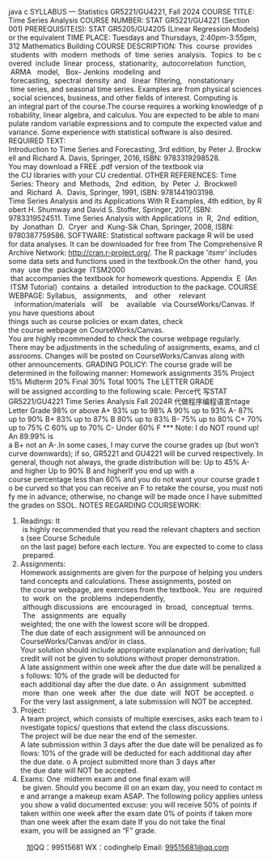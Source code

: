 java c
SYLLABUS — Statistics GR5221/GU4221, Fall 2024 
COURSE TITLE: Time Series Analysis
COURSE NUMBER: STAT GR5221/GU4221 (Section 001)
PREREQUISITE(S): STAT GR5205/GU4205 (Linear Regression Models) or the equivalent
TIME  PLACE: Tuesdays and Thursdays, 2:40pm-3:55pm, 312 Mathematics Building
COURSE DESCRIPTION: This  course  provides  students  with  modern  methods  of  time  series  analysis.  Topics  to  be covered  include  linear  process,  stationarity,  autocorrelation  function,  ARMA   model,   Box- Jenkins  modeling  and  forecasting,  spectral  density  and   linear  filtering,   nonstationary  time series, and seasonal time series. Examples are from physical sciences, social sciences, business, and other fields of interest. Computing is an integral part of the course.The course requires a working knowledge of probability, linear algebra, and calculus. You are expected to be able to manipulate random variable expressions and to compute the expected value and variance. Some experience with statistical software is also desired.
REQUIRED TEXT: 
Introduction to Time Series and Forecasting, 3rd edition, by Peter J. Brockwell and Richard A. Davis, Springer, 2016, ISBN: 9783319298528.
You may download a FREE .pdf version of the textbook via the CU libraries with your CU credential.
OTHER REFERENCES: 
Time  Series: Theory  and  Methods,  2nd  edition,  by  Peter  J.  Brockwell  and  Richard  A.  Davis, Springer, 1991, ISBN: 9781441903198.
Time Series Analysis and its Applications With R Examples, 4th edition, by Robert H. Shumway and David S. Stoffer, Springer, 2017, ISBN: 9783319524511.
Time Series Analysis with Applications  in  R,  2nd  edition,  by  Jonathan  D.  Cryer  and  Kung-Sik Chan, Springer, 2008, ISBN: 9780387759586.
SOFTWARE: 
Statistical software package R will be used for data analyses. It can be downloaded for free from The Comprehensive R Archive Network: http://cran.r-project.org/.
The R package 'itsmr' includes some data sets and functions used in the textbook.On the other  hand, you  may  use the  package  ITSM2000  that accompanies the textbook for homework questions. Appendix  E  (An  ITSM Tutorial)  contains  a  detailed  introduction to the package.
COURSE WEBPAGE: Syllabus,   assignments,    and   other    relevant    information/materials   will    be    available   via CourseWorks/Canvas. If you have questions about things such as course policies or exam dates, check the course webpage on CourseWorks/Canvas. You are highly recommended to check the course webpage regularly.
There may be adjustments in the scheduling of assignments, exams, and classrooms. Changes will be posted on CourseWorks/Canvas along with other announcements.
GRADING POLICY: 
The course grade will be determined in the following manner:
Homework assignments  35% 
Project  15% 
Midterm 20% 
Final 30% 
Total  100% 
The LETTER GRADE will be assigned according to the following scale:
Perce代 写STAT GR5221/GU4221 Time Series Analysis Fall 2024R
代做程序编程语言ntage Letter Grade 
98% or above 
A+ 
93% up to 98% 
A 
90% up to 93% 
A- 
87% up to 90% 
B+ 
83% up to 87% 
B 
80% up to 83% 
B- 
75% up to 80% 
C+ 
70% up to 75% 
C 
60% up to 70% 
C- 
Under 60% 
F 
*** Note: I do NOT round up! An 89.99% is a B+ not an A-.In some cases, I may curve the course grades up (but won’t curve downwards); if so, GR5221 and GU4221 will be curved respectively. In general, though not always, the grade distribution will be:
Up to 45% A- and higher
Up to 90% B and higherIf you end up with a course percentage less than 60% and you do not want your course grade to be curved so that you can receive an F to retake the course, you must notify me in advance; otherwise, no change will be made once I have submitted the grades on SSOL.
NOTES REGARDING COURSEWORK: 
1. Readings: It  is highly recommended that you read the relevant chapters and sections (see Course Schedule on the last page) before each lecture. You are expected to come to class prepared.
2. Assignments: Homework assignments are given for the purpose of helping you understand concepts and calculations. These assignments, posted on the course webpage, are exercises from the textbook. You  are  required  to  work  on  the  problems  independently,  although discussions  are  encouraged  in  broad,  conceptual  terms.  The   assignments  are  equally
weighted; the one with the lowest score will be dropped. The due date of each assignment will be announced on CourseWorks/Canvas and/or in class.
Your solution should include appropriate explanation and derivation; full credit will not be given to solutions without proper demonstration.
A late assignment within one week after the due date will be penalized as follows: 10% of the grade will be deducted for each additional day after the due date.
o An  assignment  submitted  more  than  one  week  after  the  due  date  will  NOT  be accepted.
o For the very last assignment, a late submission will NOT be accepted. 
3. Project: A team project, which consists of multiple exercises, asks each team to investigate topics/ questions that extend the class discussions.
The project will be due near the end of the semester.
A late submission within 3 days after the due date will be penalized as follows: 10% of the grade will be deducted for each additional day after the due date.
o A project submitted more than 3 days after the due date will NOT be accepted.
4. Exams: One  midterm exam and one final exam will  be given. Should you become ill on an exam day, you need to contact me and arrange a makeup exam ASAP. The following policy applies unless you show a valid documented excuse: you will receive
50% of points if taken within one week after the exam date
0% of points if taken more than one week after the exam date
If you do not take the final exam, you will be assigned an “F” grade.



         
加QQ：99515681  WX：codinghelp  Email: 99515681@qq.com
